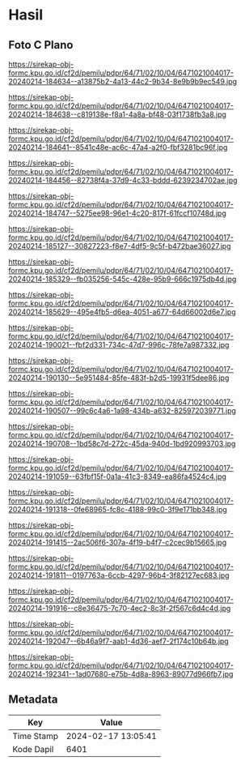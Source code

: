 # Hasil

## Foto C Plano

https://sirekap-obj-formc.kpu.go.id/cf2d/pemilu/pdpr/64/71/02/10/04/6471021004017-20240214-184634--a13875b2-4a13-44c2-9b34-8e9b9b9ec549.jpg

https://sirekap-obj-formc.kpu.go.id/cf2d/pemilu/pdpr/64/71/02/10/04/6471021004017-20240214-184638--c819138e-f8a1-4a8a-bf48-03f1738fb3a8.jpg

https://sirekap-obj-formc.kpu.go.id/cf2d/pemilu/pdpr/64/71/02/10/04/6471021004017-20240214-184641--8541c48e-ac6c-47a4-a2f0-fbf3281bc96f.jpg

https://sirekap-obj-formc.kpu.go.id/cf2d/pemilu/pdpr/64/71/02/10/04/6471021004017-20240214-184456--82738f4a-37d9-4c33-bddd-6239234702ae.jpg

https://sirekap-obj-formc.kpu.go.id/cf2d/pemilu/pdpr/64/71/02/10/04/6471021004017-20240214-184747--5275ee98-96e1-4c20-817f-61fccf10748d.jpg

https://sirekap-obj-formc.kpu.go.id/cf2d/pemilu/pdpr/64/71/02/10/04/6471021004017-20240214-185127--30827223-f8e7-4df5-9c5f-b472bae36027.jpg

https://sirekap-obj-formc.kpu.go.id/cf2d/pemilu/pdpr/64/71/02/10/04/6471021004017-20240214-185329--fb035256-545c-428e-95b9-666c1975db4d.jpg

https://sirekap-obj-formc.kpu.go.id/cf2d/pemilu/pdpr/64/71/02/10/04/6471021004017-20240214-185629--495e4fb5-d6ea-4051-a677-64d66002d6e7.jpg

https://sirekap-obj-formc.kpu.go.id/cf2d/pemilu/pdpr/64/71/02/10/04/6471021004017-20240214-190021--fbf2d331-734c-47d7-996c-78fe7a987332.jpg

https://sirekap-obj-formc.kpu.go.id/cf2d/pemilu/pdpr/64/71/02/10/04/6471021004017-20240214-190130--5e951484-85fe-483f-b2d5-19931f5dee86.jpg

https://sirekap-obj-formc.kpu.go.id/cf2d/pemilu/pdpr/64/71/02/10/04/6471021004017-20240214-190507--99c6c4a6-1a98-434b-a632-825972039771.jpg

https://sirekap-obj-formc.kpu.go.id/cf2d/pemilu/pdpr/64/71/02/10/04/6471021004017-20240214-190708--1bd58c7d-272c-45da-940d-1bd920993703.jpg

https://sirekap-obj-formc.kpu.go.id/cf2d/pemilu/pdpr/64/71/02/10/04/6471021004017-20240214-191059--63fbf15f-0a1a-41c3-8349-ea86fa4524c4.jpg

https://sirekap-obj-formc.kpu.go.id/cf2d/pemilu/pdpr/64/71/02/10/04/6471021004017-20240214-191318--0fe68965-fc8c-4188-99c0-3f9e171bb348.jpg

https://sirekap-obj-formc.kpu.go.id/cf2d/pemilu/pdpr/64/71/02/10/04/6471021004017-20240214-191415--2ac506f6-307a-4f19-b4f7-c2cec9b15665.jpg

https://sirekap-obj-formc.kpu.go.id/cf2d/pemilu/pdpr/64/71/02/10/04/6471021004017-20240214-191811--0197763a-6ccb-4297-96b4-3f82127ec683.jpg

https://sirekap-obj-formc.kpu.go.id/cf2d/pemilu/pdpr/64/71/02/10/04/6471021004017-20240214-191916--c8e36475-7c70-4ec2-8c3f-2f567c6d4c4d.jpg

https://sirekap-obj-formc.kpu.go.id/cf2d/pemilu/pdpr/64/71/02/10/04/6471021004017-20240214-192047--6b46a9f7-aab1-4d36-aef7-2f174c10b64b.jpg

https://sirekap-obj-formc.kpu.go.id/cf2d/pemilu/pdpr/64/71/02/10/04/6471021004017-20240214-192341--1ad07680-e75b-4d8a-8963-89077d966fb7.jpg


## Metadata

| Key        | Value               |
| ---------- | ------------------- |
| Time Stamp | 2024-02-17 13:05:41 |
| Kode Dapil | 6401                |



